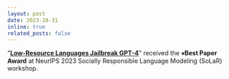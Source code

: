 ```yaml
---
layout: post
date: 2023-10-31
inline: true
related_posts: false
---
```


"**[Low-Resource Languages Jailbreak GPT-4](https://arxiv.org/abs/2310.02446)**" received the **&#11089;Best Paper Award** at NeurIPS 2023 Socially Responsible Language Modeling (SoLaR) workshop.
